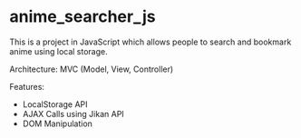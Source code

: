 # anime_searcher_js
This is a project in JavaScript which allows people to search and bookmark anime using local storage.

Architecture: MVC (Model, View, Controller)

Features:
- LocalStorage API
- AJAX Calls using Jikan API
- DOM Manipulation
